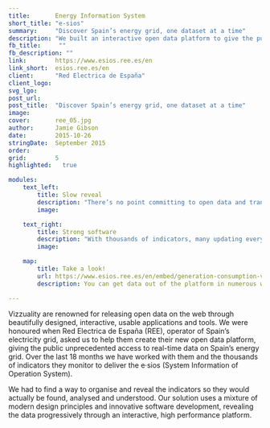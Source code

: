 ```yaml
---
title:       Energy Information System
short_title: "e-sios"
summary:     "Discover Spain’s energy grid, one dataset at a time"
description: "We built an interactive open data platform to give the public unprecedented access to real-time information about Spain's energy grid."
fb_title:     ""
fb_description: "" 
link:        https://www.esios.ree.es/en
link_short:  esios.ree.es/en
client:      "Red Electrica de España"
client_logo: 
svg_lgo:     
post_url:    
post_title:  "Discover Spain’s energy grid, one dataset at a time"
image:       
cover:       ree_05.jpg
author:      Jamie Gibson
date:        2015-10-26
stringDate:  September 2015
order:      
grid:        5     
highlighted:   true

modules:
    text_left:
        title: Slow reveal
        description: "There’s no point committing to open data and transparency if you make it hard for people to actually understand the details and nuance of the data. We built the platform using the idea of progressive disclosure, introducing people to the data slowly then providing more complicated datasets and advanced analysis when you've found the data you're looking for." 
        image: 

    text_right:
        title: Strong software
        description: "With thousands of indicators, many updating every 10 minutes, we had to build a strong back-end to hold and serve all this data. We then visualise the data as interactive graphs through a series of widgets. This keeps the performance of front-end high, helping us entertain and enchant the users with rich, interactive data visualisations."
        image: 

    map:
        title: Take a look!
        url: https://www.esios.ree.es/en/embed/generation-consumption-variation
        description: You can get data out of the platform in numerous ways: print it, download as csv, json or exel, or embed it as an iframe. 

---
```

Vizzuality are renowned for releasing open data on the web through beautifully designed, interactive, usable applications and tools. We were honoured when Red Electrica de España (REE), operator of Spain’s electricity grid, asked us to help them create their new open data platform, giving the public unprecedented access to real-time data on Spain’s energy grid. Over the last 18 months we have worked with them and the thousands of indicators they monitor to deliver the e·sios (System Information of Operation System). 

We had to find a way to organise and reveal the indicators so they would actually be found, analysed and understood. Our solution uses a mixture of modern design principles and innovative software development, revealing the data progressively through an interactive, high performance platform. 
